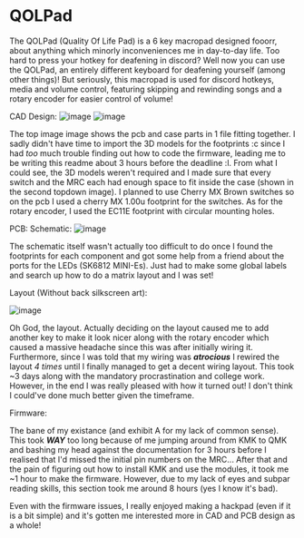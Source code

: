 # QOLPad

The QOLPad (Quality Of Life Pad) is a 6 key macropad designed fooorr, about anything which minorly inconveniences me in day-to-day life.
Too hard to press your hotkey for deafening in discord? Well now you can use the QOLPad, an entirely different keyboard for deafening yourself (among other things)!
But seriously, this macropad is used for discord hotkeys, media and volume control, featuring skipping and rewinding songs and a rotary encoder for easier control of volume!

CAD Design:
![image](https://github.com/user-attachments/assets/5ce9eabe-ca9a-4400-839e-e98805dabedd)
![image](https://github.com/user-attachments/assets/b8eb4b18-26bd-403c-b3a4-eb7c26b96b4b)

The top image image shows the pcb and case parts in 1 file fitting together. I sadly didn't have time to import the 3D models for the footprints :c since I had *too* much trouble finding out how to code the firmware, leading me to be writing this readme about 3 hours before the deadline :l. From what I could see, the 3D models weren't required and I made sure that every switch and the MRC each had enough space to fit inside the case (shown in the second topdown image). I planned to use Cherry MX Brown switches so on the pcb I used a cherry MX 1.00u footprint for the switches. As for the rotary encoder, I used the EC11E footprint with circular mounting holes.

PCB:
Schematic:
![image](https://github.com/user-attachments/assets/7e27b659-25d0-4383-8e0a-2b9e0aa7cc1e)

The schematic itself wasn't actually too difficult to do once I found the footprints for each component and got some help from a friend about the ports for the LEDs (SK6812 MINI-Es). Just had to make some global labels and search up how to do a matrix layout and I was set!

Layout (Without back silkscreen art):

![image](https://github.com/user-attachments/assets/17fecf9d-68d9-4603-acc8-514441187dff)

Oh God, the layout. Actually deciding on the layout caused me to add another key to make it look nicer along with the rotary encoder which caused a massive headache since this was after initially wiring it. Furthermore, since I was told that my wiring was ***atrocious*** I rewired the layout *4 times* until I finally managed to get a decent wiring layout. This took ~3 days along with the mandatory procrastination and college work. However, in the end I was really pleased with how it turned out! I don't think I could've done much better given the timeframe.

Firmware:

The bane of my existance (and exhibit A for my lack of common sense). This took ***WAY*** too long because of me jumping around from KMK to QMK and bashing my head against the documentation for 3 hours before I realised that I'd missed the initial pin numbers on the MRC... After that and the pain of figuring out how to install KMK and use the modules, it took me ~1 hour to make the firmware. However, due to my lack of eyes and subpar reading skills, this section took me around 8 hours (yes I know it's bad).

Even with the firmware issues, I really enjoyed making a hackpad (even if it is a bit simple) and it's gotten me interested more in CAD and PCB design as a whole!
